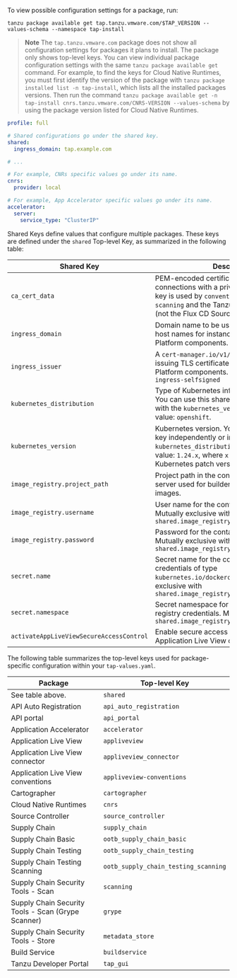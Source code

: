 To view possible configuration settings for a package, run:

```console
tanzu package available get tap.tanzu.vmware.com/$TAP_VERSION --values-schema --namespace tap-install
```

>**Note** The `tap.tanzu.vmware.com` package does not show all configuration settings
> for packages it plans to install. The package only shows top-level keys.
> You can view individual package configuration settings with the same
> `tanzu package available get` command.
> For example, to find the keys for Cloud Native Runtimes, you must first identify
> the version of the package with `tanzu package installed list -n tap-install`,
> which lists all the installed packages versions. Then run the command
> `tanzu package available get -n tap-install cnrs.tanzu.vmware.com/CNRS-VERSION --values-schema`
> by using the package version listed for Cloud Native Runtimes.

```yaml
profile: full

# Shared configurations go under the shared key.
shared:
  ingress_domain: tap.example.com

# ...

# For example, CNRs specific values go under its name.
cnrs:
  provider: local

# For example, App Accelerator specific values go under its name.
accelerator:
  server:
    service_type: "ClusterIP"
```

Shared Keys define values that configure multiple packages.
These keys are defined under the `shared` Top-level Key, as summarized in the following table:

|Shared Key|Description|Optional|
|----|----|----|
|`ca_cert_data`|PEM-encoded certificate data to trust TLS connections with a private CA. This shared key is used by `convention_controller`, `scanning` and the Tanzu `source_controller` (not the Flux CD Source Controller).|Yes|
|`ingress_domain`|Domain name to be used in service routes and host names for instances of Tanzu Application Platform components.|Yes|
|`ingress_issuer`|A `cert-manager.io/v1/ClusterIssuer` for issuing TLS certificates to Tanzu Application Platform components. Default value: `tap-ingress-selfsigned`|Yes|
|`kubernetes_distribution`|Type of Kubernetes infrastructure being used. You can use this shared key in coordination with the `kubernetes_version` key. Supported value: `openshift`.|Yes|
|`kubernetes_version`|Kubernetes version. You can use this shared key independently or in coordination with the `kubernetes_distribution` key. Supported value: `1.24.x`, where `x` stands for the Kubernetes patch version.|Yes|
|`image_registry.project_path`|Project path in the container image registry server used for builder and application images.|Yes|
|`image_registry.username`|User name for the container image registry. Mutually exclusive with `shared.image_registry.secret.name/namespace`|Yes|
|`image_registry.password`|Password for the container image registry. Mutually exclusive with `shared.image_registry.secret.name/namespace`|Yes|
|`secret.name`|Secret name for the container image registry credentials of type `kubernetes.io/dockerconfigjson`. Mutually exclusive with `shared.image_registry.username/password`|Yes|
|`secret.namespace`|Secret namespace for the container image registry credentials. Mutually exclusive with `shared.image_registry.username/password`|Yes|
|`activateAppLiveViewSecureAccessControl`|Enable secure access connection between Application Live View components.|Yes|

The following table summarizes the top-level keys used for package-specific configuration within your `tap-values.yaml`.

|Package|Top-level Key|
|----|----|
|See table above.|`shared`|
|API Auto Registration|`api_auto_registration`|
|API portal|`api_portal`|
|Application Accelerator|`accelerator`|
|Application Live View|`appliveview`|
|Application Live View connector|`appliveview_connector`|
|Application Live View conventions|`appliveview-conventions`|
|Cartographer|`cartographer`|
|Cloud Native Runtimes|`cnrs`|
|Source Controller|`source_controller`|
|Supply Chain|`supply_chain`|
|Supply Chain Basic|`ootb_supply_chain_basic`|
|Supply Chain Testing|`ootb_supply_chain_testing`|
|Supply Chain Testing Scanning|`ootb_supply_chain_testing_scanning`|
|Supply Chain Security Tools - Scan|`scanning`|
|Supply Chain Security Tools - Scan (Grype Scanner)|`grype`|
|Supply Chain Security Tools - Store|`metadata_store`|
|Build Service|`buildservice`|
|Tanzu Developer Portal|`tap_gui`|
